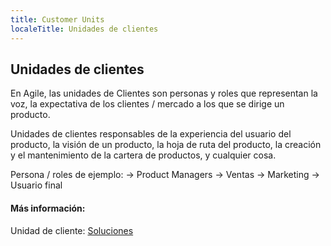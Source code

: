 ```yaml
---
title: Customer Units
localeTitle: Unidades de clientes
---
```

## Unidades de clientes

En Agile, las unidades de Clientes son personas y roles que representan la voz, la expectativa de los clientes / mercado a los que se dirige un producto.

Unidades de clientes responsables de la experiencia del usuario del producto, la visión de un producto, la hoja de ruta del producto, la creación y el mantenimiento de la cartera de productos, y cualquier cosa.

Persona / roles de ejemplo: -> Product Managers -> Ventas -> Marketing -> Usuario final

#### Más información:

Unidad de cliente: [Soluciones](https://www.solutionsiq.com/agile-glossary/customer-unit/)